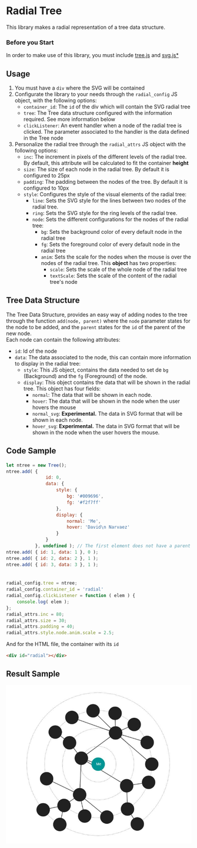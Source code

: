 # Radial Tree

This library makes a radial representation of a tree data structure.

### Before you Start
In order to make use of this library, you must include [tree.js](https://github.com/dnarvaez27/JavaScript-Graphics/blob/master/src/datastructures/tree/tree.js)
and [svg.js*](https://github.com/dnarvaez27/JavaScript-Graphics/blob/master/src/tree/radial/svg.min.js)

## Usage
1. You must have a ```div``` where the SVG will be contained
2. Configurate the library to your needs through the ```radial_config``` JS object, with the following options:  
    * ```container_id```: The ```id``` of the div which will contain the SVG radial tree
    * ```tree```: The Tree data structure configured with the information required. See more information below
    * ```clickListener```: An event handler when a node of the radial tree is clicked. The parameter associated to the handler is the data defined in the Tree node
3. Personalize the radial tree through the ```radial_attrs``` JS object with the following options:  
    * ```inc```: The increment in pixels of the different levels of the radial tree. By default, this attribute will be calculated to fit the container **height**
    * ```size```: The size of each node in the radial tree. By default it is configured to 25px
    * ```padding```: The padding between the nodes of the tree. By default it is configured to 10px
    * ```style```: Configures the style of the visual elements of the radial tree:
        * ```line```: Sets the SVG style for the lines between two nodes of the radial tree.
        * ```ring```: Sets the SVG style for the ring levels of the radial tree.
        * ```node```: Sets the different configurations for the nodes of the radial tree:
            * ```bg```: Sets the background color of every default node in the radial tree
            * ```fg```: Sets the foreground color of every default node in the radial tree
            * ```anim```: Sets the scale for the nodes when the mouse is over the nodes of the radial tree.
                          This **object** has two properties: 
                * ```scale```: Sets the scale of the whole node of the radial tree
                * ```textScale```: Sets the scale of the content of the radial tree's node

## Tree Data Structure
The Tree Data Structure, provides an easy way of adding nodes to the tree through the function ```add(node, parent)```
where the ```node``` parameter states for the node to be added, and the ```parent``` states for the ```id``` of the parent of the new node.  
Each node can contain the following attributes:
* ```id```: Id of the node
* ```data```: The data associated to the node, this can contain more information to display in the radial tree:
    * ```style```: This JS object, contains the data needed to set de ```bg``` (Background) and the ```fg``` (Foreground) of the node.
    * ```display```: This object contains the data that will be shown in the radial tree. This object has four fields:
        * ```normal```: The data that will be shown in each node.
        * ```hover```: The data that will be shown in the node when the user hovers the mouse
        * ```normal_svg```: **Experimental.** The data in SVG format that will be shown in each node.
        * ```hover_svg```: **Experimental.** The data in SVG format that will be shown in the node when the user hovers the mouse.

## Code Sample

``` JavaScript
let ntree = new Tree();
ntree.add( {
               id: 0,
               data: {
                   style: {
                       bg: '#009696',
                       fg: '#f2f7ff'
                   },
                   display: {
                       normal: 'Me',
                       hover: 'David\n Narvaez'
                   }
               }
           }, undefined ); // The first element does not have a parent
ntree.add( { id: 1, data: 1 }, 0 );
ntree.add( { id: 2, data: 2 }, 1 );
ntree.add( { id: 3, data: 3 }, 1 );


radial_config.tree = ntree;
radial_config.container_id = 'radial'
radial_config.clickListener = function ( elem ) {
    console.log( elem );
};
radial_attrs.inc = 80;
radial_attrs.size = 30;
radial_attrs.padding = 40;
radial_attrs.style.node.anim.scale = 2.5;
```
And for the HTML file, the container with its ```id```
``` HTML
<div id="radial"></div> 
```

## Result Sample
![](https://github.com/dnarvaez27/JavaScript-Graphics/blob/master/imgs/RadialTree.JPG)
